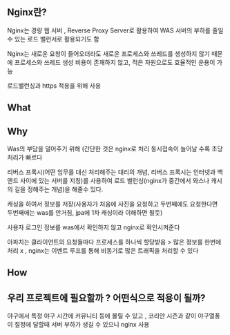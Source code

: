 ## Nginx란?

Nginx는 경량 웹 서버 , Reverse Proxy Server로 활용하여 WAS 서버의 부하를 줄일 수 있는 로드 밸런서로 활용되기도 함

Nginx는 새로운 요청이 들어오더라도 새로운 프로세스와 쓰레드를 생성하지 않기 때문에 프로세스와 쓰레드 생성 비용이 존재하지 않고,
적은 자원으로도 효율적인 운용이 가능

로드밸런싱과 https 적용을 위해 사용

## What

 


## Why
Was의 부담을 덜어주기 위해 (간단한 것은 nginx로 처리
동시접속이 늘어날 수록 초당 처리가 빠르다

리버스 프록시(어떤 임무를 대신 처리해주는 대리의 개념, 리버스 프록시는 인터넷과 백엔드 사이에 있는 서버를 지칭)를 사용하여 
로드 밸런싱(nginx가 중간에서 와스나 캐시의 길을 정해주는 개념)을 해줄수 있다.

캐싱을 하여서 정보를 저장(사용자가 처음에 사진을 요청하고 두번째에도 요청한다면 두번째에는 was를 안거침, jpa에 1차 캐싱이라 이해하면 될듯)

사용자 로그인 정보를 was에서 확인하지 않고 nginx로 확인시켜준다

아파치는 클라이언트의 요청들마다 프로세스를 하나씩 할당받음 > 많은 정보를 한번에 처리 x , nginx는 이벤트 루프를 통해 비동기로 많은 트래픽을
처리할 수 있다



## How


## 우리 프로젝트에 필요할까 ? 어떤식으로 적용이 될까?

야구에서 특정 야구 시간에 커뮤니티 등에 몰릴 수 있고 , 코리안 시즌과 같이 야구열풍이 절정에 달할때 서버 부하가 생길 수 있으니 nginx 사용
